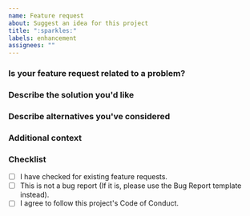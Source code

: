 ```yaml
---
name: Feature request
about: Suggest an idea for this project
title: ":sparkles:"
labels: enhancement
assignees: ""
---
```


<!--
Thank you for suggesting a feature! Please fill out the form below so we can evaluate your request.
Before submitting, check if this feature has already been suggested in other issues.
-->

### Is your feature request related to a problem?

<!-- A clear and concise description of what the problem is.
E.g., "I’m frustrated when…" -->

### Describe the solution you'd like

<!-- A clear and concise description of what you want to happen. -->

### Describe alternatives you've considered

<!-- If applicable, describe any alternative solutions or features you’ve considered. -->

### Additional context

<!-- Add any other context, mockups, or screenshots about the feature request here. -->

### Checklist

<!-- Replace the blank space by "x" in the [ ] to check the box : [x] -->

- [ ] I have checked for existing feature requests.
- [ ] This is not a bug report (If it is, please use the Bug Report template instead).
- [ ] I agree to follow this project's Code of Conduct.
